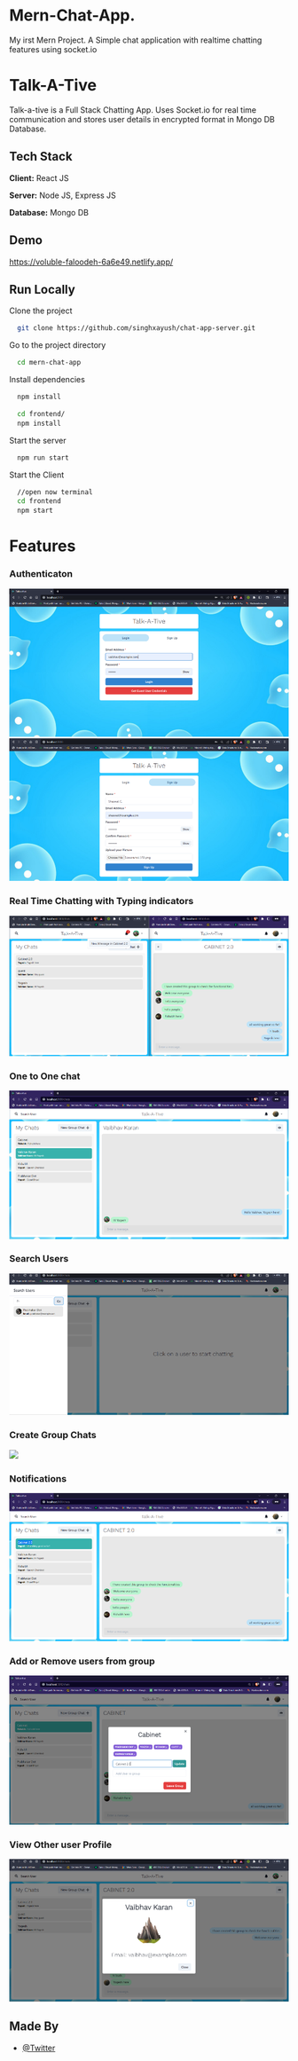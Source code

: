 # Mern-Chat-App.
My irst Mern Project. A Simple chat application with realtime chatting features using socket.io
 
# Talk-A-Tive

Talk-a-tive is a Full Stack Chatting App.
Uses Socket.io for real time communication and stores user details in encrypted format in Mongo DB Database.
## Tech Stack

**Client:** React JS

**Server:** Node JS, Express JS

**Database:** Mongo DB
  
## Demo

https://voluble-faloodeh-6a6e49.netlify.app/

## Run Locally

Clone the project

```bash
  git clone https://github.com/singhxayush/chat-app-server.git
```

Go to the project directory

```bash
  cd mern-chat-app
```

Install dependencies

```bash
  npm install
```

```bash
  cd frontend/
  npm install
```

Start the server

```bash
  npm run start
```
Start the Client

```bash
  //open now terminal
  cd frontend
  npm start
```

  
# Features

### Authenticaton
![](https://github.com/Karanvaibhav/Mern-Chat-App./blob/master/screenshots/Login%20User.png)
![](https://github.com/Karanvaibhav/Mern-Chat-App./blob/master/screenshots/SignUp.png)

### Real Time Chatting with Typing indicators
![](https://github.com/Karanvaibhav/Mern-Chat-App./blob/master/screenshots/Notification%20and%20real%20time.png)
### One to One chat
![](https://github.com/Karanvaibhav/Mern-Chat-App./blob/master/screenshots/main%20Chat%20page.png)
### Search Users
![](https://github.com/Karanvaibhav/Mern-Chat-App./blob/master/screenshots/Search%20User.png)
### Create Group Chats
![](https://github.com/piyush-eon/mern-chat-app/blob/master/screenshots/new%20grp.PNG)
### Notifications 
![](https://github.com/Karanvaibhav/Mern-Chat-App./blob/master/screenshots/Group%20Chat.png)
### Add or Remove users from group
![](https://github.com/Karanvaibhav/Mern-Chat-App./blob/master/screenshots/Add%20or%20Remove%20User.png)
### View Other user Profile
![](https://github.com/Karanvaibhav/Mern-Chat-App./blob/master/screenshots/Profile%20View.png)
## Made By

- [@Twitter](https://twitter.com/sinxayush)

  
